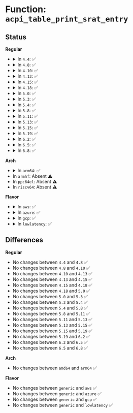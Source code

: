 # Function: <code>acpi_table_print_srat_entry</code>

## Status
<b>Regular</b>
<ul>
<li>
<details>
<summary>In <code>4.4</code>: ✅</summary>

```c
void acpi_table_print_srat_entry(struct acpi_subtable_header *header);
```

**Collision:** Unique Static

**Inline:** No

**Transformation:** False

**Instances:**

```
In drivers/acpi/numa.c (ffffffff81fa275a)
Location: drivers/acpi/numa.c:129
Inline: False
```
**Symbols:**

```
ffffffff81fa275a-ffffffff81fa277a: acpi_table_print_srat_entry (STB_LOCAL)
```
</details>
</li>
<li>
<details>
<summary>In <code>4.8</code>: ✅</summary>

```c
void acpi_table_print_srat_entry(struct acpi_subtable_header *header);
```

**Collision:** Unique Static

**Inline:** No

**Transformation:** False

**Instances:**

```
In drivers/acpi/numa.c (ffffffff81fce6dd)
Location: drivers/acpi/numa.c:129
Inline: False
Direct callers:
  - drivers/acpi/numa.c:acpi_parse_gicc_affinity
```
**Symbols:**

```
ffffffff81fce6dd-ffffffff81fce822: acpi_table_print_srat_entry (STB_LOCAL)
```
</details>
</li>
<li>
<details>
<summary>In <code>4.10</code>: ✅</summary>

```c
void acpi_table_print_srat_entry(struct acpi_subtable_header *header);
```

**Collision:** Unique Static

**Inline:** No

**Transformation:** False

**Instances:**

```
In drivers/acpi/numa.c (ffffffff8200ba9e)
Location: drivers/acpi/numa.c:129
Inline: False
Direct callers:
  - drivers/acpi/numa.c:acpi_parse_gicc_affinity
```
**Symbols:**

```
ffffffff8200ba9e-ffffffff8200bbe3: acpi_table_print_srat_entry (STB_LOCAL)
```
</details>
</li>
<li>
<details>
<summary>In <code>4.13</code>: ✅</summary>

```c
void acpi_table_print_srat_entry(struct acpi_subtable_header *header);
```

**Collision:** Unique Static

**Inline:** No

**Transformation:** False

**Instances:**

```
In drivers/acpi/numa.c (ffffffff820ed24a)
Location: drivers/acpi/numa.c:129
Inline: False
Direct callers:
  - drivers/acpi/numa.c:acpi_parse_gicc_affinity
```
**Symbols:**

```
ffffffff820ed24a-ffffffff820ed3a4: acpi_table_print_srat_entry (STB_LOCAL)
```
</details>
</li>
<li>
<details>
<summary>In <code>4.15</code>: ✅</summary>

```c
void acpi_table_print_srat_entry(struct acpi_subtable_header *header);
```

**Collision:** Unique Static

**Inline:** No

**Transformation:** False

**Instances:**

```
In drivers/acpi/numa.c (ffffffff826f61ab)
Location: drivers/acpi/numa.c:131
Inline: False
Direct callers:
  - drivers/acpi/numa.c:acpi_parse_gicc_affinity
```
**Symbols:**

```
ffffffff826f61ab-ffffffff826f6305: acpi_table_print_srat_entry (STB_LOCAL)
```
</details>
</li>
<li>
<details>
<summary>In <code>4.18</code>: ✅</summary>

```c
void acpi_table_print_srat_entry(struct acpi_subtable_header *header);
```

**Collision:** Unique Static

**Inline:** No

**Transformation:** False

**Instances:**

```
In drivers/acpi/numa.c (ffffffff827201cd)
Location: drivers/acpi/numa.c:131
Inline: False
Direct callers:
  - drivers/acpi/numa.c:acpi_parse_memory_affinity
  - drivers/acpi/numa.c:acpi_parse_gicc_affinity
  - drivers/acpi/numa.c:acpi_parse_processor_affinity
  - drivers/acpi/numa.c:acpi_parse_x2apic_affinity
```
**Symbols:**

```
ffffffff827201cd-ffffffff8272032a: acpi_table_print_srat_entry (STB_LOCAL)
```
</details>
</li>
<li>
<details>
<summary>In <code>5.0</code>: ✅</summary>

```c
void acpi_table_print_srat_entry(struct acpi_subtable_header *header);
```

**Collision:** Unique Static

**Inline:** No

**Transformation:** False

**Instances:**

```
In drivers/acpi/numa.c (ffffffff828d8163)
Location: drivers/acpi/numa.c:130
Inline: False
Direct callers:
  - drivers/acpi/numa.c:acpi_parse_memory_affinity
  - drivers/acpi/numa.c:acpi_parse_gicc_affinity
  - drivers/acpi/numa.c:acpi_parse_processor_affinity
  - drivers/acpi/numa.c:acpi_parse_x2apic_affinity
```
**Symbols:**

```
ffffffff828d8163-ffffffff828d82c0: acpi_table_print_srat_entry (STB_LOCAL)
```
</details>
</li>
<li>
<details>
<summary>In <code>5.3</code>: ✅</summary>

```c
void acpi_table_print_srat_entry(struct acpi_subtable_header *header);
```

**Collision:** Unique Static

**Inline:** No

**Transformation:** False

**Instances:**

```
In drivers/acpi/numa.c (ffffffff828f2018)
Location: drivers/acpi/numa.c:117
Inline: False
Direct callers:
  - drivers/acpi/numa.c:acpi_parse_memory_affinity
  - drivers/acpi/numa.c:acpi_parse_gicc_affinity
  - drivers/acpi/numa.c:acpi_parse_processor_affinity
  - drivers/acpi/numa.c:acpi_parse_x2apic_affinity
```
**Symbols:**

```
ffffffff828f2018-ffffffff828f2176: acpi_table_print_srat_entry (STB_LOCAL)
```
</details>
</li>
<li>
<details>
<summary>In <code>5.4</code>: ✅</summary>

```c
void acpi_table_print_srat_entry(struct acpi_subtable_header *header);
```

**Collision:** Unique Static

**Inline:** No

**Transformation:** False

**Instances:**

```
In drivers/acpi/numa.c (ffffffff828fb20d)
Location: drivers/acpi/numa.c:117
Inline: False
Direct callers:
  - drivers/acpi/numa.c:acpi_parse_memory_affinity
  - drivers/acpi/numa.c:acpi_parse_gicc_affinity
  - drivers/acpi/numa.c:acpi_parse_processor_affinity
  - drivers/acpi/numa.c:acpi_parse_x2apic_affinity
```
**Symbols:**

```
ffffffff828fb20d-ffffffff828fb36b: acpi_table_print_srat_entry (STB_LOCAL)
```
</details>
</li>
<li>
<details>
<summary>In <code>5.8</code>: ✅</summary>

```c
void acpi_table_print_srat_entry(struct acpi_subtable_header *header);
```

**Collision:** Unique Static

**Inline:** No

**Transformation:** False

**Instances:**

```
In drivers/acpi/numa/srat.c (ffffffff82d13471)
Location: drivers/acpi/numa/srat.c:77
Inline: False
Direct callers:
  - drivers/acpi/numa/srat.c:acpi_parse_memory_affinity
  - drivers/acpi/numa/srat.c:acpi_parse_gicc_affinity
  - drivers/acpi/numa/srat.c:acpi_parse_processor_affinity
  - drivers/acpi/numa/srat.c:acpi_parse_x2apic_affinity
```
**Symbols:**

```
ffffffff82d13471-ffffffff82d135cf: acpi_table_print_srat_entry (STB_LOCAL)
```
</details>
</li>
<li>
<details>
<summary>In <code>5.11</code>: ✅</summary>

```c
void acpi_table_print_srat_entry(struct acpi_subtable_header *header);
```

**Collision:** Unique Static

**Inline:** No

**Transformation:** False

**Instances:**

```
In drivers/acpi/numa/srat.c (ffffffff83000f45)
Location: drivers/acpi/numa/srat.c:82
Inline: False
Direct callers:
  - drivers/acpi/numa/srat.c:acpi_parse_memory_affinity
  - drivers/acpi/numa/srat.c:acpi_parse_gi_affinity
  - drivers/acpi/numa/srat.c:acpi_parse_gicc_affinity
  - drivers/acpi/numa/srat.c:acpi_parse_processor_affinity
  - drivers/acpi/numa/srat.c:acpi_parse_x2apic_affinity
```
**Symbols:**

```
ffffffff83000f45-ffffffff8300113b: acpi_table_print_srat_entry (STB_LOCAL)
```
</details>
</li>
<li>
<details>
<summary>In <code>5.13</code>: ✅</summary>

```c
void acpi_table_print_srat_entry(struct acpi_subtable_header *header);
```

**Collision:** Unique Static

**Inline:** No

**Transformation:** False

**Instances:**

```
In drivers/acpi/numa/srat.c (ffffffff8320c02c)
Location: drivers/acpi/numa/srat.c:82
Inline: False
Direct callers:
  - drivers/acpi/numa/srat.c:acpi_parse_memory_affinity
  - drivers/acpi/numa/srat.c:acpi_parse_gi_affinity
  - drivers/acpi/numa/srat.c:acpi_parse_gicc_affinity
  - drivers/acpi/numa/srat.c:acpi_parse_processor_affinity
  - drivers/acpi/numa/srat.c:acpi_parse_x2apic_affinity
```
**Symbols:**

```
ffffffff8320c02c-ffffffff8320c22b: acpi_table_print_srat_entry (STB_LOCAL)
```
</details>
</li>
<li>
<details>
<summary>In <code>5.15</code>: ✅</summary>

```c
void acpi_table_print_srat_entry(struct acpi_subtable_header *header);
```

**Collision:** Unique Static

**Inline:** No

**Transformation:** False

**Instances:**

```
In drivers/acpi/numa/srat.c (ffffffff832f47b8)
Location: drivers/acpi/numa/srat.c:82
Inline: False
Direct callers:
  - drivers/acpi/numa/srat.c:acpi_parse_memory_affinity
  - drivers/acpi/numa/srat.c:acpi_parse_gi_affinity
  - drivers/acpi/numa/srat.c:acpi_parse_gicc_affinity
  - drivers/acpi/numa/srat.c:acpi_parse_processor_affinity
  - drivers/acpi/numa/srat.c:acpi_parse_x2apic_affinity
```
**Symbols:**

```
ffffffff832f47b8-ffffffff832f49a5: acpi_table_print_srat_entry (STB_LOCAL)
```
</details>
</li>
<li>
<details>
<summary>In <code>5.19</code>: ✅</summary>

```c
void acpi_table_print_srat_entry(struct acpi_subtable_header *header);
```

**Collision:** Unique Static

**Inline:** No

**Transformation:** False

**Instances:**

```
In drivers/acpi/numa/srat.c (ffffffff834aca63)
Location: drivers/acpi/numa/srat.c:82
Inline: False
Direct callers:
  - drivers/acpi/numa/srat.c:acpi_parse_memory_affinity
  - drivers/acpi/numa/srat.c:acpi_parse_gi_affinity
  - drivers/acpi/numa/srat.c:acpi_parse_gicc_affinity
  - drivers/acpi/numa/srat.c:acpi_parse_processor_affinity
  - drivers/acpi/numa/srat.c:acpi_parse_x2apic_affinity
```
**Symbols:**

```
ffffffff834aca63-ffffffff834acc64: acpi_table_print_srat_entry (STB_LOCAL)
```
</details>
</li>
<li>
<details>
<summary>In <code>6.2</code>: ✅</summary>

```c
void acpi_table_print_srat_entry(struct acpi_subtable_header *header);
```

**Collision:** Unique Static

**Inline:** No

**Transformation:** False

**Instances:**

```
In drivers/acpi/numa/srat.c (ffffffff83ee54c0)
Location: drivers/acpi/numa/srat.c:82
Inline: False
Direct callers:
  - drivers/acpi/numa/srat.c:acpi_parse_memory_affinity
  - drivers/acpi/numa/srat.c:acpi_parse_gi_affinity
  - drivers/acpi/numa/srat.c:acpi_parse_gicc_affinity
  - drivers/acpi/numa/srat.c:acpi_parse_processor_affinity
  - drivers/acpi/numa/srat.c:acpi_parse_x2apic_affinity
```
**Symbols:**

```
ffffffff83ee54c0-ffffffff83ee57a2: acpi_table_print_srat_entry (STB_LOCAL)
```
</details>
</li>
<li>
<details>
<summary>In <code>6.5</code>: ✅</summary>

```c
void acpi_table_print_srat_entry(struct acpi_subtable_header *header);
```

**Collision:** Unique Static

**Inline:** No

**Transformation:** False

**Instances:**

```
In drivers/acpi/numa/srat.c (ffffffff8370aea0)
Location: drivers/acpi/numa/srat.c:82
Inline: False
Direct callers:
  - drivers/acpi/numa/srat.c:acpi_parse_memory_affinity
  - drivers/acpi/numa/srat.c:acpi_parse_gi_affinity
  - drivers/acpi/numa/srat.c:acpi_parse_gicc_affinity
  - drivers/acpi/numa/srat.c:acpi_parse_processor_affinity
  - drivers/acpi/numa/srat.c:acpi_parse_x2apic_affinity
```
**Symbols:**

```
ffffffff8370aea0-ffffffff8370b17b: acpi_table_print_srat_entry (STB_LOCAL)
```
</details>
</li>
<li>
<details>
<summary>In <code>6.8</code>: ✅</summary>

```c
void acpi_table_print_srat_entry(struct acpi_subtable_header *header);
```

**Collision:** Unique Static

**Inline:** No

**Transformation:** False

**Instances:**

```
In drivers/acpi/numa/srat.c (ffffffff8393e3f0)
Location: drivers/acpi/numa/srat.c:82
Inline: False
Direct callers:
  - drivers/acpi/numa/srat.c:acpi_parse_memory_affinity
  - drivers/acpi/numa/srat.c:acpi_parse_gi_affinity
  - drivers/acpi/numa/srat.c:acpi_parse_gicc_affinity
  - drivers/acpi/numa/srat.c:acpi_parse_processor_affinity
  - drivers/acpi/numa/srat.c:acpi_parse_x2apic_affinity
```
**Symbols:**

```
ffffffff8393e3f0-ffffffff8393e6cb: acpi_table_print_srat_entry (STB_LOCAL)
```
</details>
</li>
</ul>
<b>Arch</b>
<ul>
<li>
<details>
<summary>In <code>arm64</code>: ✅</summary>

```c
void acpi_table_print_srat_entry(struct acpi_subtable_header *header);
```

**Collision:** Unique Static

**Inline:** No

**Transformation:** False

**Instances:**

```
In drivers/acpi/numa.c (ffff80001147e1d0)
Location: drivers/acpi/numa.c:117
Inline: False
Direct callers:
  - drivers/acpi/numa.c:acpi_parse_memory_affinity
  - drivers/acpi/numa.c:acpi_parse_gicc_affinity
  - drivers/acpi/numa.c:acpi_parse_processor_affinity
  - drivers/acpi/numa.c:acpi_parse_x2apic_affinity
```
**Symbols:**

```
ffff80001147e1d0-ffff80001147e368: acpi_table_print_srat_entry (STB_LOCAL)
```
</details>
</li>
<li>
In <code>armhf</code>: Absent ⚠️
</li>
<li>
In <code>ppc64el</code>: Absent ⚠️
</li>
<li>
In <code>riscv64</code>: Absent ⚠️
</li>
</ul>
<b>Flavor</b>
<ul>
<li>
<details>
<summary>In <code>aws</code>: ✅</summary>

```c
void acpi_table_print_srat_entry(struct acpi_subtable_header *header);
```

**Collision:** Unique Static

**Inline:** No

**Transformation:** False

**Instances:**

```
In drivers/acpi/numa.c (ffffffff828e3ea1)
Location: drivers/acpi/numa.c:117
Inline: False
Direct callers:
  - drivers/acpi/numa.c:acpi_parse_memory_affinity
  - drivers/acpi/numa.c:acpi_parse_gicc_affinity
  - drivers/acpi/numa.c:acpi_parse_processor_affinity
  - drivers/acpi/numa.c:acpi_parse_x2apic_affinity
```
**Symbols:**

```
ffffffff828e3ea1-ffffffff828e3fff: acpi_table_print_srat_entry (STB_LOCAL)
```
</details>
</li>
<li>
<details>
<summary>In <code>azure</code>: ✅</summary>

```c
void acpi_table_print_srat_entry(struct acpi_subtable_header *header);
```

**Collision:** Unique Static

**Inline:** No

**Transformation:** False

**Instances:**

```
In drivers/acpi/numa.c (ffffffff828dbf48)
Location: drivers/acpi/numa.c:117
Inline: False
Direct callers:
  - drivers/acpi/numa.c:acpi_parse_memory_affinity
  - drivers/acpi/numa.c:acpi_parse_gicc_affinity
  - drivers/acpi/numa.c:acpi_parse_processor_affinity
  - drivers/acpi/numa.c:acpi_parse_x2apic_affinity
```
**Symbols:**

```
ffffffff828dbf48-ffffffff828dc0a6: acpi_table_print_srat_entry (STB_LOCAL)
```
</details>
</li>
<li>
<details>
<summary>In <code>gcp</code>: ✅</summary>

```c
void acpi_table_print_srat_entry(struct acpi_subtable_header *header);
```

**Collision:** Unique Static

**Inline:** No

**Transformation:** False

**Instances:**

```
In drivers/acpi/numa.c (ffffffff828f6e09)
Location: drivers/acpi/numa.c:117
Inline: False
Direct callers:
  - drivers/acpi/numa.c:acpi_parse_memory_affinity
  - drivers/acpi/numa.c:acpi_parse_gicc_affinity
  - drivers/acpi/numa.c:acpi_parse_processor_affinity
  - drivers/acpi/numa.c:acpi_parse_x2apic_affinity
```
**Symbols:**

```
ffffffff828f6e09-ffffffff828f6f67: acpi_table_print_srat_entry (STB_LOCAL)
```
</details>
</li>
<li>
<details>
<summary>In <code>lowlatency</code>: ✅</summary>

```c
void acpi_table_print_srat_entry(struct acpi_subtable_header *header);
```

**Collision:** Unique Static

**Inline:** No

**Transformation:** False

**Instances:**

```
In drivers/acpi/numa.c (ffffffff828fc261)
Location: drivers/acpi/numa.c:117
Inline: False
Direct callers:
  - drivers/acpi/numa.c:acpi_parse_memory_affinity
  - drivers/acpi/numa.c:acpi_parse_gicc_affinity
  - drivers/acpi/numa.c:acpi_parse_processor_affinity
  - drivers/acpi/numa.c:acpi_parse_x2apic_affinity
```
**Symbols:**

```
ffffffff828fc261-ffffffff828fc3bf: acpi_table_print_srat_entry (STB_LOCAL)
```
</details>
</li>
</ul>

## Differences
<b>Regular</b>
<ul>
<li>
No changes between <code>4.4</code> and <code>4.8</code> ✅
</li>
<li>
No changes between <code>4.8</code> and <code>4.10</code> ✅
</li>
<li>
No changes between <code>4.10</code> and <code>4.13</code> ✅
</li>
<li>
No changes between <code>4.13</code> and <code>4.15</code> ✅
</li>
<li>
No changes between <code>4.15</code> and <code>4.18</code> ✅
</li>
<li>
No changes between <code>4.18</code> and <code>5.0</code> ✅
</li>
<li>
No changes between <code>5.0</code> and <code>5.3</code> ✅
</li>
<li>
No changes between <code>5.3</code> and <code>5.4</code> ✅
</li>
<li>
No changes between <code>5.4</code> and <code>5.8</code> ✅
</li>
<li>
No changes between <code>5.8</code> and <code>5.11</code> ✅
</li>
<li>
No changes between <code>5.11</code> and <code>5.13</code> ✅
</li>
<li>
No changes between <code>5.13</code> and <code>5.15</code> ✅
</li>
<li>
No changes between <code>5.15</code> and <code>5.19</code> ✅
</li>
<li>
No changes between <code>5.19</code> and <code>6.2</code> ✅
</li>
<li>
No changes between <code>6.2</code> and <code>6.5</code> ✅
</li>
<li>
No changes between <code>6.5</code> and <code>6.8</code> ✅
</li>
</ul>
<b>Arch</b>
<ul>
<li>
No changes between <code>amd64</code> and <code>arm64</code> ✅
</li>
</ul>
<b>Flavor</b>
<ul>
<li>
No changes between <code>generic</code> and <code>aws</code> ✅
</li>
<li>
No changes between <code>generic</code> and <code>azure</code> ✅
</li>
<li>
No changes between <code>generic</code> and <code>gcp</code> ✅
</li>
<li>
No changes between <code>generic</code> and <code>lowlatency</code> ✅
</li>
</ul>
